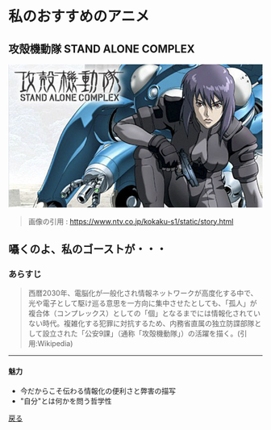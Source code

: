 # 私のおすすめのアニメ
## 攻殻機動隊 STAND ALONE COMPLEX
![攻殻機動隊](./img/攻殻機動隊.jpg)
>画像の引用 : https://www.ntv.co.jp/kokaku-s1/static/story.html

## 囁くのよ、私のゴーストが・・・
### あらすじ
>西暦2030年、電脳化が一般化され情報ネットワークが高度化する中で、光や電子として駆け巡る意思を一方向に集中させたとしても、「孤人」が複合体（コンプレックス）としての「個」となるまでには情報化されていない時代。複雑化する犯罪に対抗するため、内務省直属の独立防諜部隊として設立された「公安9課」（通称「攻殻機動隊」）の活躍を描く。(引用:Wikipedia)
---
#### 魅力
- 今だからこそ伝わる情報化の便利さと弊害の描写
- "自分"とは何かを問う哲学性

[戻る](./index.md)
